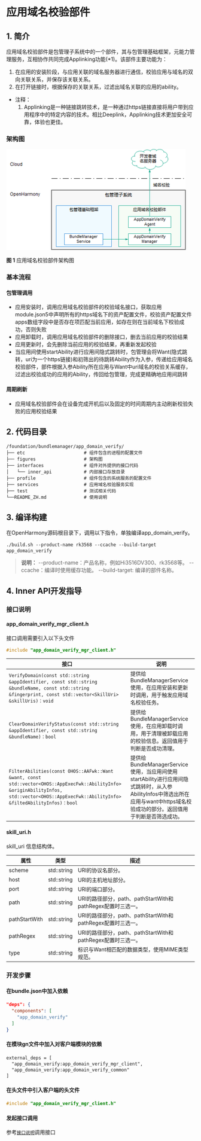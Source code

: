 # 应用域名校验部件

## 1. 简介

应用域名校验部件是包管理子系统中的一个部件，其与包管理基础框架，元能力管理服务，互相协作共同完成Applinking功能(*1)。该部件主要功能为：

1. 在应用的安装阶段，与应用关联的域名服务器进行通信，校验应用与域名的双向关联关系，并保存该关联关系。
1. 在打开链接时，根据保存的关联关系，过滤出域名关联的应用的ability。

* 注释：
  1. Applinking是一种链接跳转技术，是一种通过https链接直接将用户带到应用程序中的特定内容的技术。相比Deeplink，Applinking技术更加安全可靠，体验也更佳。

### 架构图

!["应用域名校验部件架构图"](figures/architecture_zh.png)

**图 1**  应用域名校验部件架构图

### 基本流程

#### 包管理调用

* 应用安装时，调用应用域名校验部件的校验域名接口，获取应用module.json5中声明所有的https域名下的资产配置文件，校验资产配置文件apps数组字段中是否存在项匹配当前应用，如存在则在当前域名下校验成功，否则失败
* 应用卸载时，调用应用域名校验部件的删除接口，删去当前应用的校验结果
* 应用更新时，会先删除当前应用的校验结果，再重新发起校验
* 当应用间使用startAbility进行应用间隐式跳转时，包管理会将Want(隐式跳转，uri为一个https链接)和初筛出的待跳转Ability作为入参，传递给应用域名校验部件，部件根据入参Ability所在应用与Want中uri域名的校验关系缓存，过滤出校验成功的应用的Ability，传回给包管理，完成更精确地应用间跳转

#### 周期刷新

* 应用域名校验部件会在设备完成开机后以及固定的时间周期内主动刷新校验失败的应用校验结果

## 2. 代码目录

```text
/foundation/bundlemanager/app_domain_verify/
├── etc                      # 组件包含的进程的配置文件
├── figures                  # 架构图
├── interfaces               # 组件对外提供的接口代码
│   └── inner_api            # 内部接口存放目录
├── profile                  # 组件包含的系统服务的配置文件
├── services                 # 应用域名校验服务实现
├── test                     # 测试相关代码
└──README_ZH.md              # 使用说明
```

## 3. 编译构建

在OpenHarmony源码根目录下，调用以下指令，单独编译app_domain_verify。

```shell
./build.sh --product-name rk3568 --ccache --build-target app_domain_verify
```

> **说明：**
--product-name：产品名称，例如Hi3516DV300、rk3568等。
--ccache：编译时使用缓存功能。
--build-target: 编译的部件名称。

## 4. Inner API开发指导

### 接口说明

#### app_domain_verify_mgr_client.h

接口调用需要引入以下头文件

```c++
#include "app_domain_verify_mgr_client.h"
```

|接口|说明|
|---|---|
|`VerifyDomain(const std::string &appIdentifier, const std::string &bundleName, const std::string &fingerprint, const std::vector<SkillUri> &skillUris)：void`|提供给BundleManagerService使用，在应用安装和更新时调用，用于触发应用域名校验任务。|
|`ClearDomainVerifyStatus(const std::string &appIdentifier, const std::string &bundleName)：bool`|提供给BundleManagerService使用，在应用卸载时调用，用于清理被卸载应用的校验信息。返回值用于判断是否成功清理。|
|`FilterAbilities(const OHOS::AAFwk::Want &want, const std::vector<OHOS::AppExecFwk::AbilityInfo> &originAbilityInfos, std::vector<OHOS::AppExecFwk::AbilityInfo> &filtedAbilityInfos)：bool`|提供给BundleManagerService使用，当应用间使用startAbility进行应用间隐式跳转时，从入参AbilityInfos中筛选出所在应用与want中https域名校验成功的部分。返回值用于判断是否筛选成功。|

#### skill_uri.h

skill_uri 信息结构体。

|属性|类型|描述|
|----|----|----|
| scheme | std::string | URI的协议名部分。        |
| host | std::string | URI的主机地址部分。    |
| port  | std::string | URI的端口部分。  |
| path| std::string | URI的路径部分，path、pathStartWith和pathRegex配置时三选一。  |
| pathStartWith| std::string |  URI的路径部分，path、pathStartWith和pathRegex配置时三选一。  |
| pathRegex| std::string |  URI的路径部分，path、pathStartWith和pathRegex配置时三选一。  |
| type| std::string | 标识与Want相匹配的数据类型，使用MIME类型规范。  |

### 开发步骤

#### 在bundle.json中加入依赖

```json
"deps": {
  "components": [
    "app_domain_verify"
  ]
}
```

#### 在模块gn文件中加入对客户端模块的依赖

```gn
external_deps = [
  "app_domain_verify:app_domain_verify_mgr_client",
  "app_domain_verify:app_domain_verify_common"
]
```

#### 在头文件中引入客户端的头文件

```c++
#include "app_domain_verify_mgr_client.h"
```

#### 发起接口调用

参考[`接口说明`](#接口说明)调用接口
